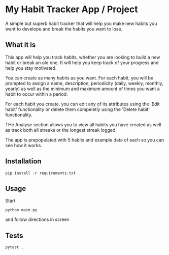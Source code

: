 # My Habit Tracker App / Project

A simple but superb habit tracker that will help you make new habits you want to develope and break the habits you want to lose.

## What it is


This app will help you track habits, whether you are looking to build a new habit or break an old one. 
It will help you keep track of your progress and help you stay motivated.

You can create as many habits as you want. For each habit, you will be prompted to assign a name, description,
periodicity (daily, weekly, monthly, yearly) as well as the minimum and maximum amount of times you want a  habit to occur within a period.

For each habit you create, you can edit any of its attributes using the 'Edit habit' functionality or delete them compeletly 
using the 'Delete habit' functionality.

THe Analyse section allows you to view all habits you have created as well as track both all streaks or the longest streak logged.

The app is prepopulated with 5 habits and example data of each so you can see how it works.


## Installation

```shell
pip install -r requirements.txt
```

## Usage

Start

```shell
python main.py
```

and follow directions in screen

## Tests

```shell
pytest .
```